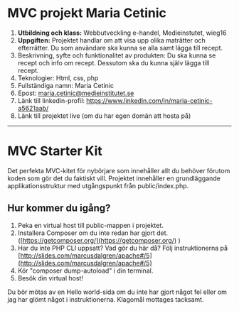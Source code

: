 
# MVC projekt Maria Cetinic

1. **Utbildning och klass:** Webbutveckling e-handel, Medieinstutet, wieg16
2. **Uppgiften:** Projektet handlar om att visa upp olika maträtter och efterrätter. Du som användare ska kunna se alla samt lägga till recept.
3. Beskrivning, syfte  och funktionalitet av produkten: Du ska kunna se recept och info om recept. Dessutom ska du kunna själv lägga till recept.
4. Teknologier: Html, css, php
5. Fullständiga namn: Maria Cetinic
6. Epost: maria.cetinic@medieinstitutet.se
7. Länk till linkedin-profil: https://www.linkedin.com/in/maria-cetinic-a5621aab/
8. Länk till projektet live (om du har egen domän att hosta på)




------------



# MVC Starter Kit
Det perfekta MVC-kitet för nybörjare som innehåller allt du behöver förutom koden som gör det du faktiskt vill.
Projektet innehåller en grundläggande applikationsstruktur med utgångspunkt från public/index.php. 
## Hur kommer du igång?
1. Peka en virtual host till public-mappen i projektet.
2. Installera Composer om du inte redan har gjort det. ([https://getcomposer.org/](https://getcomposer.org/) )
3. Har du inte PHP CLI uppsatt? Vad gör du här då? 
Följ instruktionerna på [http://slides.com/marcusdalgren/apache#/5](http://slides.com/marcusdalgren/apache#/5)
4. Kör "composer dump-autoload" i din terminal.
5. Besök din virtual host!

Du bör mötas av en Hello world-sida om du inte har gjort något fel eller om jag har glömt något i instruktionerna.
Klagomål mottages tacksamt.



